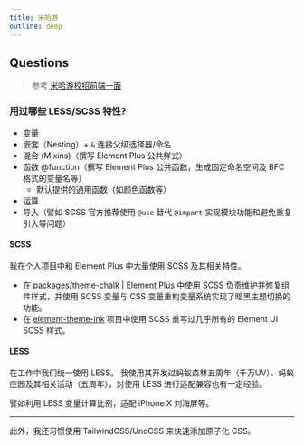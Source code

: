 ```yaml
---
title: 米哈游
outline: deep
---
```


## Questions

> 参考 [米哈游校招前端一面](https://www.nowcoder.com/discuss/353158458235101184?sourceSSR=users)

### 用过哪些 LESS/SCSS 特性?

- 变量
- 嵌套（Nesting）+ `&` 连接父级选择器/命名
- 混合 (Mixins)（撰写 Element Plus 公共样式）
- 函数 @function（撰写 Element Plus 公共函数，生成固定命名空间及 BFC 格式的变量名等）
  - 默认提供的通用函数（如颜色函数等）
- 运算
- 导入（譬如 SCSS 官方推荐使用 `@use` 替代 `@import` 实现模块功能和避免重复引入等问题）

#### SCSS

我在个人项目中和 Element Plus 中大量使用 SCSS 及其相关特性。

- 在 [packages/theme-chalk | Element Plus](https://github.com/element-plus/element-plus/tree/dev/packages/theme-chalk) 中使用 SCSS 负责维护并修复组件样式，并使用 SCSS 变量与 CSS 变量重构变量系统实现了暗黑主题切换的功能。
- 在 [element-theme-ink](https://github.com/YunYouJun/element-theme-ink) 项目中使用 SCSS 重写过几乎所有的 Element UI SCSS 样式。

#### LESS

在工作中我们统一使用 LESS。
我使用其开发过蚂蚁森林五周年（千万UV）、蚂蚁庄园及其相关活动（五周年），对使用 LESS 进行适配兼容也有一定经验。

譬如利用 LESS 变量计算比例，适配 iPhone X 刘海屏等。

---

此外，我还习惯使用 TailwindCSS/UnoCSS 来快速添加原子化 CSS。
